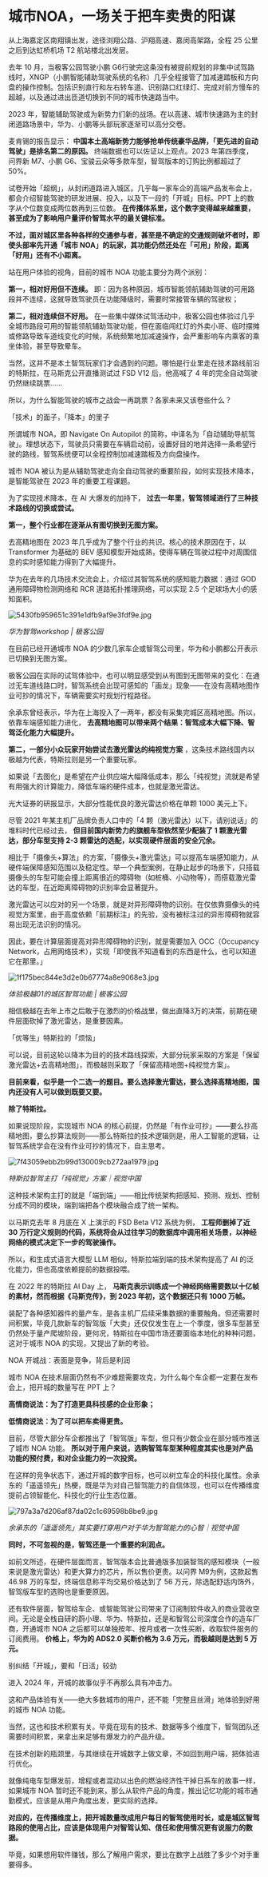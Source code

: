 # 城市NOA，一场关于把车卖贵的阳谋

从上海嘉定区南翔镇出发，途径浏翔公路、沪翔高速、嘉闵高架路，全程 25 公里之后到达虹桥机场 T2 航站楼北出发层。

去年 10 月，当极客公园驾驶小鹏
G6行驶完这条没有被提前规划的非集中试驾路线时，XNGP（小鹏智能辅助驾驶系统的名称）几乎全程接管了加减速踏板和方向盘的操作控制。包括识别直行和左右转车道、识别路口红绿灯、完成对前方慢车的超越，以及通过进出匝道切换到不同的城市快速路当中。

2023 年，智能辅助驾驶成为新势力们新的战场。在以高速、城市快速路为主的封闭道路场景中，华为、小鹏等头部玩家逐渐可以高分交卷。

麦肯锡的报告显示： **中国本土高端新势力能够抢单传统豪华品牌，「更先进的自动驾驶」是排名第二的原因。** 终端数据也可以佐证以上观点。2023
年第四季度，问界新 M7、小鹏 G6、宝骏云朵等多款车型，智驾版本的订购比例都超过了 50%。

试卷开始「超纲」，从封闭道路进入城区。几乎每一家车企的高端产品发布会上，都会介绍智能驾驶的研发进展、投入，以及下一段的「开城」目标。PPT
上的数字从个位数变成两位数再到三位数。 **在传播体系里，这个数字变得越来越重要，甚至成为了影响用户量评价智驾水平的最关键标准。**

**不过，面对城区里各种各样的交通参与者，甚至是不确定的交通规则破坏者时，即使头部率先开通「城市
NOA」的玩家，其功能仍然还处在「可用」阶段，距离「好用」还有不小距离。**

站在用户体验的视角，目前的城市 NOA 功能主要分为两个派别：

**第一，相对好用但不连续。** 即：因为各种原因，城市智能领航辅助驾驶的可用路段并不连续，这就导致驾驶员在功能降级时，需要时常接管车辆的驾驶权；

**第二，相对连续但不好用。**
在一些集中媒体试驾活动中，极客公园也体验过几乎全城市路段可用的智能领航辅助驾驶功能，但在面临闯红灯的外卖小哥、临时摆摊或修路导致车道线变化的时候，系统频繁地加减速操作，会严重影响车内乘客的乘坐体验，甚至导致晕车。

当然，这并不是本土智驾玩家们才会遇到的问题。哪怕是行业里走在技术路线前沿的特斯拉，在马斯克公开直播测试过 FSD V12 后，他高喊了 4
年的完全自动驾驶仍然继续跳票……

所以，为什么智能驾驶的城市之战会一再跳票？各家未来又该卷些什么？

「技术」的面子，「降本」的里子

所谓城市 NOA，即 Navigate On Autopilot
的简称，中译名为「自动辅助导航驾驶」。理想状态下，驾驶员只需要在车辆启动前，设置好目的地并选择一条希望行驶的路线，智驾系统便可以全程控制加减速踏板及方向盘操作。

城市 NOA 被认为是从辅助驾驶走向全自动驾驶的重要阶段，如何实现技术降本，是智能驾驶在 2023 年的重要工程课题。

为了实现技术降本，在 AI 大爆发的加持下， **过去一年里，智驾领域进行了三种技术路线的切换或尝试。**

**第一，整个行业都在逐渐从有图切换到无图方案。**

去高精地图在 2023 年几乎成为了整个行业的共识。核心的技术原因在于，以 Transformer 为基础的 BEV
感知模型开始成熟，使得车辆在驾驶过程中对周围信息的实时感知能力得到了大幅提升。

华为在去年的几场技术交流会上，介绍过其智驾系统的感知能力数据：通过 GOD 通用障碍物检测网络和 RCR 道路拓扑推理网络，可以实现 2.5
个足球场大小的感知面积。

![5430fb959651c391e1dfb9af9e3fdf9e.jpg](https://raw.githubusercontent.com/qqhsx/qqnews_image/main/2024/02/01/城市NOA，一场关于把车卖贵的阳谋/5430fb959651c391e1dfb9af9e3fdf9e.jpg)

_华为智驾workshop | 极客公园_

在目前已经开通城市 NOA 的少数几家车企或智驾公司里，华为和小鹏都公开表示已切换到无图方案。

极客公园在实际的试驾体验中，也可以明显感受到从有图到无图带来的变化：在通过无车道线路口时，智驾系统会出现可感知的「画龙」现象——在没有高精地图作业可抄的情况下，车辆需要实时规划行程路径。

余承东曾经表示，华为在上海投入了一两年，都没有采集完城区高精地图。所以，依靠车端感知能力进化，
**去高精地图可以带来两个结果：智驾成本大幅下降、智驾泛化能力大幅提升。**

**第二，一部分小众玩家开始尝试去激光雷达的纯视觉方案** ，这条技术路线国内以极越为代表，特斯拉则是另一个重要玩家。

如果说「去图化」是希望在产业供应端大幅降低成本，那么「纯视觉」流就是希望有用强大的计算能力，降低车端的硬件成本，也就是激光雷达。

光大证券的研报显示，大部分性能优良的激光雷达价格在单颗 1000 美元上下。

尽管 2021 年某主机厂品牌负责人口中的「4 颗（激光雷达）以下，请别说话」的堆料时代已经过去， **但目前国内新势力的旗舰车型依然至少配装了 1
颗激光雷达，部分车型支持 2-3 颗雷达的选配，以实现硬件层面的安全冗余。**

相比于「摄像头+算法」的方案，「摄像头+激光雷达」可以提高车端感知能力，从硬件端保障感知范围以及稳定性。举一个典型案例，在静止起步的场景下，只搭载摄像头的车型可能会撞上距离很近的障碍物（如桩桶、小动物等），而搭载激光雷达的车型，在近距离障碍物的识别率会显著提升。

激光雷达可以应对的另一个场景，就是对异形障碍物的识别。在仅依靠摄像头的纯视觉方案里，由于高度依赖「前期标注」的先验，没有被标注过的异形障碍物就容易出现无法识别的情况。

因此，要在计算层面提高对异形障碍物的识别，就是需要加入 OCC（Occupancy
Network，占用网络技术），实现「即使我不知道看到的东西是什么，也可以知道它在那里。」

![1f175bec844e3d2e0b67774a8e9068e3.jpg](https://raw.githubusercontent.com/qqhsx/qqnews_image/main/2024/02/01/城市NOA，一场关于把车卖贵的阳谋/1f175bec844e3d2e0b67774a8e9068e3.jpg)

_体验极越01的城区智驾功能 | 极客公园_

相信极越在去年上市之后敢于在激烈的价格战里，做出直降3万的决策，前期在硬件层面砍掉了激光雷达，是重要因素。

「优等生」特斯拉的「烦恼」

可以说，目前这轮以降本为目的的技术路线探索，大部分玩家采取的方案是「保留激光雷达+去高精地图」，而极越则采取了「保留高精地图+纯视觉方案」。

**目前来看，似乎是一个二选一的题目。要么选择激光雷达，要么选择高精地图，国内还没有人可以做到既要又要。**

**除了特斯拉。**

如果说现阶段，实现城市 NOA
的核心前提，仍然是「有作业可抄」——要么抄高精地图，要么抄算法规则——那么特斯拉的技术逻辑则是，用人工智能的逻辑，让智驾系统学会在没有作业可抄的情况下，自主思考。

![7f43059ebb2b99d130009cb272aa1979.jpg](https://raw.githubusercontent.com/qqhsx/qqnews_image/main/2024/02/01/城市NOA，一场关于把车卖贵的阳谋/7f43059ebb2b99d130009cb272aa1979.jpg)

_特斯拉智驾主打「纯视觉」方案｜视觉中国_

这种技术架构主打的就是「端到端」——相比传统架构把感知、预测、规划、控制分成不同的模块，端到端把各个模块融合成了统一架构。

以马斯克去年 8 月底在 X 上演示的 FSD Beta V12 系统为例， **工程师删掉了近 30
万行定义规则的代码，系统将会从过往学习的数据库中调用相关场景，以神经网络的模式决定下一步的驾驶操作。**

所以，和生成式语言大模型 LLM 相似，特斯拉端到端的技术架构提高了 AI 的泛化能力，但也高度依赖提前的数据投喂。

在 2022 年的特斯拉 AI Day 上， **马斯克表示训练成一个神经网络需要数以十亿帧的素材，然而根据《马斯克传》，到 2023 年初，这个数据还只有
1000 万帧。**

装配了各种感知器件的量产车，是各主机厂后续采集数据的重要触角。但还需要时间积累，毕竟几款新车的智驾版「大卖」还仅仅发生在上一个季度，很多车型甚至仍然处于量产爬坡阶段，更何况，特斯拉在中国市场还要面临本地化的种种问题，这对于城市
NOA 的实现，又提出了新的考验。

NOA 开城战：表面是竞争，背后是利润

城市 NOA 在技术层面仍然有不少难题需要攻克，为什么每个车企都一定要在发布会上，把开城的数量写在 PPT 上？

**高情商说法：为了打造更具科技感的企业形象；**

**低情商说法：为了可以把车卖得更贵。**

目前，尽管大部分车企都推出了「智驾版」车型，但只有少数企业在部分城市推送了城市 NOA 功能。
**所以对于用户来说，选购智驾车型某种程度其实也是对产品功能的预付费，和对企业能力的一次投资。**

在这样的竞争状态下，通过开城的数字目标，也可以树立车企的科技化属性。余承东的「遥遥领先」热梗，既是华为对自己智驾能力的自信体现，也可以在传播维度提前占领智能化、科技化的行业生态位置。

![797a3a7d206af87da02c1c69598b8be9.jpg](https://raw.githubusercontent.com/qqhsx/qqnews_image/main/2024/02/01/城市NOA，一场关于把车卖贵的阳谋/797a3a7d206af87da02c1c69598b8be9.jpg)

_余承东的「遥遥领先」其实要打穿用户对于华为智驾能力的心智｜视觉中国_

**同时，不可忽视的是，智驾还是一个重要的利润点。**

如前文所述，在硬件层面而言，智驾版本会比普通版多加装智驾的感知模块（一般来说是激光雷达）和更大算力的芯片，所以售价更贵。以问界 M9为例，这款起售
46.98 万的车型，终端信息称平均交易价格达到了 56 万元，除选配舒适内饰外，智驾版车型的选购也是重要原因。

还有软件层面，智驾给车企、或智能驾驶公司带来了订阅制软件收入的商业营收空间。无论是全栈自研的蔚小理、华为、特斯拉，还是和智驾公司深度合作的造车厂商，开通城市
NOA 之后都可以单独按年、按月或者一次性买断，收取软件服务的订阅费用。 **价格上，华为的 ADS2.0 买断价格为 3.6 万元，而极越则是达到 5
万元。**

别纠结「开城」，要和「日活」较劲

进入 2024 年，开城的故事似乎不再那么具有冲击力。

这和产品体验有关——绝大多数城市的用户，还不能「完整且丝滑」地体验到好用的城市 NOA 功能。

当然，这也和技术积累有关。毕竟在现有的技术、数据等多个维度下，智驾团队还需要时间积累，来拿出来足够有爆发力的产品升级。

在技术创新的瓶颈里，与其继续在开城数字上做文章，不如回到用户端，把体验进行优化。

就像纯电车型爆发前，增程或者混动以出色的燃油经济性干掉日系车的故事一样，如果城市 NOA
暂时还不能到来，那么从软件产品的角度，推出记忆功能的城市通勤模式，应该是从用户角度出发，更实际的选择。

**对应的，在传播维度上，把开城数量改成用户每日的智驾使用时长，或是城区智驾路段的使用占比，应该是体现用户对智驾认知、信任和使用情况更有说服力的数据。**

毕竟，如果想用软件赚钱，那么了解用户需求，要比在数字上战胜了多少个对手重要得多。


